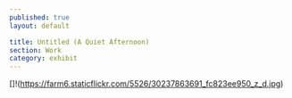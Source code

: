 ```yaml
---
published: true
layout: default

title: Untitled (A Quiet Afternoon)
section: Work
category: exhibit
---
```


[]!(https://farm6.staticflickr.com/5526/30237863691_fc823ee950_z_d.jpg)
